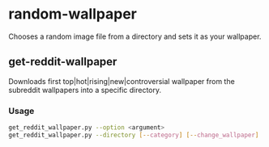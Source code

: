 # random-wallpaper
Chooses a random image file from a directory and sets it as your wallpaper.

## get-reddit-wallpaper
Downloads first top|hot|rising|new|controversial wallpaper from the subreddit wallpapers into a specific directory.

### Usage
``` bash
get_reddit_wallpaper.py --option <argument>
get_reddit_wallpaper.py --directory [--category] [--change_wallpaper]
```
